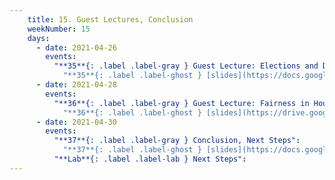 ```yaml
---
    title: 15. Guest Lectures, Conclusion
    weekNumber: 15
    days:
      - date: 2021-04-26
        events:
          "**35**{: .label .label-gray } Guest Lecture: Elections and Data":
            "**35**{: .label .label-ghost } [slides](https://docs.google.com/presentation/d/12glL1rH0MMod-tsjN5Xuwf8xhHLFGd3c/edit#slide=id.gd51724a452_0_0) • [code](https://datahub.berkeley.edu/hub/user-redirect/git-sync?repo=https://github.com/surajrampure/data-94-sp21&subPath=lecture/lec35/lec35.ipynb) • [code HTML](resources/assets/lecture/lec35/lec35.html) • no QC"
      - date: 2021-04-28
        events:
          "**36**{: .label .label-gray } Guest Lecture: Fairness in Housing Appraisal":
            "**36**{: .label .label-ghost } [slides](https://drive.google.com/file/d/1b65qYpE2ZCE8B0zs5EFpUdIRBgecUZgP/view?usp=sharing) • no QC"
      - date: 2021-04-30
        events:
          "**37**{: .label .label-gray } Conclusion, Next Steps":
            "**37**{: .label .label-ghost } [slides](https://docs.google.com/presentation/d/1FdUJz0FJu5EccxQO6gc2PVfFBrUtenkaYfDwZB_bZj8/edit?usp=sharing) • [code](https://datahub.berkeley.edu/hub/user-redirect/git-sync?repo=https://github.com/surajrampure/data-94-sp21&subPath=lecture/lec37/lec37.ipynb) • [code HTML](resources/assets/lecture/lec37/lec37.html) • no QC"
          "**Lab**{: .label .label-lab } Next Steps":
---
```

